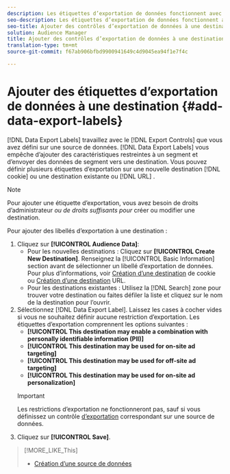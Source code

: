 ```yaml
---
description: Les étiquettes d’exportation de données fonctionnent avec les contrôles d’exportation que vous définissez sur une source de données. Les étiquettes d’exportation de données vous empêchent d’ajouter des caractéristiques restreintes à un segment et d’envoyer des données de segment vers une destination. Vous pouvez définir plusieurs étiquettes d’exportation sur un nouveau cookie ou une destination URL existante ou sur un cookie ou une destination URL existant.
seo-description: Les étiquettes d’exportation de données fonctionnent avec les contrôles d’exportation que vous définissez sur une source de données. Les étiquettes d’exportation de données vous empêchent d’ajouter des caractéristiques restreintes à un segment et d’envoyer des données de segment vers une destination. Vous pouvez définir plusieurs étiquettes d’exportation sur un nouveau cookie ou une destination URL existante ou sur un cookie ou une destination URL existant.
seo-title: Ajouter des contrôles d’exportation de données à une destination
solution: Audience Manager
title: Ajouter des contrôles d’exportation de données à une destination
translation-type: tm+mt
source-git-commit: f67ab906bfbd9900941649c4d9045ea94f1e7f4c

---
```




# Ajouter des étiquettes d’exportation de données à une destination {#add-data-export-labels}

[!DNL Data Export Labels] travaillez avec le [!DNL Export Controls] que vous avez défini sur une source de données. [!DNL Data Export Labels] vous empêche d’ajouter des caractéristiques restreintes à un segment et d’envoyer des données de segment vers une destination. Vous pouvez définir plusieurs étiquettes d’exportation sur une nouvelle destination [!DNL cookie] ou une destination existante ou [!DNL URL] .

>[!NOTE]
>
>Pour ajouter une étiquette d’exportation, vous avez besoin de droits d’administrateur *ou de droits suffisants pour* créer ou modifier une destination.

<!-- t_export_labels.xml -->

Pour ajouter des libellés d’exportation à une destination :

1. Cliquez sur **[!UICONTROL Audience Data]**:
   * Pour les nouvelles destinations : Cliquez sur **[!UICONTROL Create New Destination]**. Renseignez la [!UICONTROL Basic Information] section avant de sélectionner un libellé d’exportation de données. Pour plus d’informations, voir [Création d’une destination](../../features/destinations/create-cookie-destination.md) de cookie ou [Création d’une destination](../../features/destinations/create-url-destination.md) URL.
   * Pour les destinations existantes : Utilisez la [!DNL Search] zone pour trouver votre destination ou faites défiler la liste et cliquez sur le nom de la destination pour l’ouvrir.
1. Sélectionnez [!DNL Data Export Label]. Laissez les cases à cocher vides si vous ne souhaitez définir aucune restriction d’exportation. Les étiquettes d’exportation comprennent les options suivantes :
   * **[!UICONTROL This destination may enable a combination with personally identifiable information (PII)]**
   * **[!UICONTROL This destination may be used for on-site ad targeting]**
   * **[!UICONTROL This destination may be used for off-site ad targeting]**
   * **[!UICONTROL This destination may be used for on-site ad personalization]**
   >[!IMPORTANT]
   >
   >Les restrictions d’exportation ne fonctionneront pas, sauf si vous définissez un contrôle [d’exportation](../../features/data-export-controls.md) correspondant sur une source de données.
1. Cliquez sur **[!UICONTROL Save]**.

>[!MORE_LIKE_This]
>
>* [Création d’une source de données](../../features/manage-datasources.md#create-data-source)